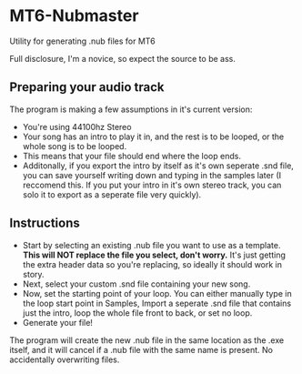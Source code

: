 # MT6-Nubmaster
Utility for generating .nub files for MT6

Full disclosure, I'm a novice, so expect the source to be ass.

## Preparing your audio track
The program is making a few assumptions in it's current version:
 - You're using 44100hz Stereo
 - Your song has an intro to play it in, and the rest is to be looped, or the whole song is to be looped.
 - This means that your file should end where the loop ends.
 - Additonally, if you export the intro by itself as it's own seperate .snd file, you can save yourself writing down and typing in the samples later (I reccomend this. If you put your intro in it's own stereo track, you can solo it to export as a seperate file very quickly).

## Instructions
 - Start by selecting an existing .nub file you want to use as a template. **This will NOT replace the file you select, don't worry.** It's just getting the extra header data so you're replacing, so ideally it should work in story.
 - Next, select your custom .snd file containing your new song.
 - Now, set the starting point of your loop. You can either manually type in the loop start point in Samples, Import a seperate .snd file that contains just the intro, loop the whole file front to back, or set no loop.
 - Generate your file!

The program will create the new .nub file in the same location as the .exe itself, and it will cancel if a .nub file with the same name is present. No accidentally overwriting files.
